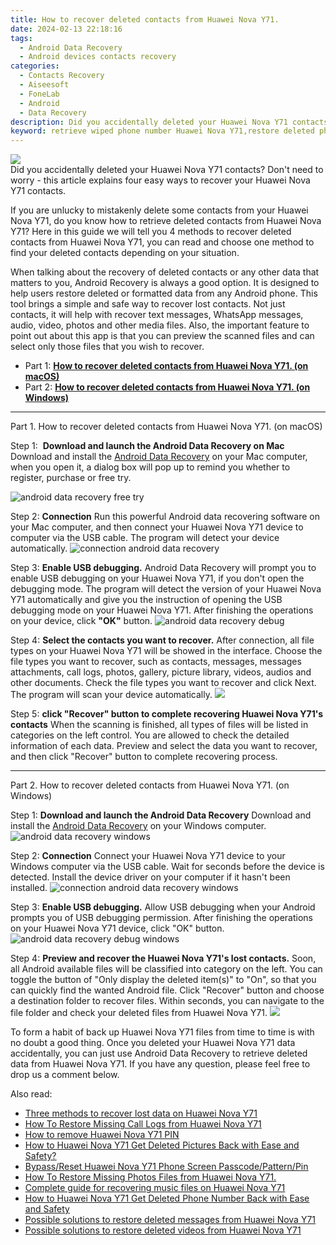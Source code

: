 ```yaml
---
title: How to recover deleted contacts from Huawei Nova Y71.
date: 2024-02-13 22:18:16
tags: 
  - Android Data Recovery
  - Android devices contacts recovery
categories: 
  - Contacts Recovery
  - Aiseesoft
  - FoneLab
  - Android
  - Data Recovery
description: Did you accidentally deleted your Huawei Nova Y71 contacts? Don't need to worry - this article explains four easy ways to recover your Huawei Nova Y71 contacts.
keyword: retrieve wiped phone number Huawei Nova Y71,restore deleted phone number on Huawei Nova Y71,Huawei Nova Y71 contacts recovery,recover lost contacts from Huawei Nova Y71,android contacts retrieval,undelete contacts from Huawei Nova Y71,Huawei Nova Y71 reset but recover contacts,how to get back deleted contacts Huawei Nova Y71 phone,how do i recover contacts on Huawei Nova Y71,Huawei Nova Y71 contacts disappear,Huawei Nova Y71 deleted contacts,get back deleted contacts from Huawei Nova Y71 android
---
```


<img src="https://img0mobiles.techidaily.com/images/best-assets/devices/huawei/huawei-nova-y71/5.jpg" class="atpl-imgstyle"  />

<div class="atpl-content atpl-for-fonelab-android recover-contacts">

<div class="atpl-post-description-part-1">
Did you accidentally deleted your Huawei Nova Y71 contacts? Don't need to worry - this article explains four easy ways to recover your Huawei Nova Y71 contacts.
</div>




<div class="atpl-post-description-part-2">
<div class="tpl-content-sub-paragraph-content">
  <p>
    If you are unlucky to mistakenly delete some contacts from your Huawei Nova Y71, do you know how to retrieve deleted contacts from Huawei Nova Y71? Here in this guide we will tell you 4 methods to recover deleted contacts from Huawei Nova Y71, you can read and choose one method to find your deleted contacts depending on your situation.
  </p>
</div>
</div>

<div class="atpl-post-description-part-3">
<div class="tpl-content-sub-paragraph-content">
  <p>
    When talking about the recovery of deleted contacts or any other data that matters to you, Android Recovery is always a good option. It is designed to help users restore deleted or formatted data from any Android phone. This tool brings a simple and safe way to recover lost contacts. Not just contacts, it will help with recover text messages, WhatsApp messages, audio, video, photos and other media files. Also, the important feature to point out about this app is that you can preview the scanned files and can select only those files that you wish to recover.
  </p>
</div>
</div>


<ul>
  <li>Part 1: <strong><a href="#p1"> How to recover deleted contacts from Huawei Nova Y71.  (on macOS)</a></strong></li>
  <li>Part 2: <strong><a href="#p2"> How to recover deleted contacts from Huawei Nova Y71.  (on Windows)</a></strong></li>
</ul>




<!-- Part 1 -->
<a id="p1" name="p1" ></a><hr>

<div>
  <span class="atpl-step-part-style">Part 1. How to recover deleted contacts from Huawei Nova Y71. (on macOS)</span>
</div>  

<span class="atpl-stepstyle-a"><span>Step 1: </span></span> <strong>Download and launch the Android Data Recovery on Mac</strong>
Download and install the <a href="https://tools.techidaily.com/aiseesoft-android-data-recovery/" target="_blank" rel="noopener">Android Data Recovery</a> on your Mac computer, when you open it, a dialog box will pop up to remind you whether to register, purchase or free try.

<img src="https://tools.techidaily.com/images/apps/aiseesoft/android-data-recovery/mac-free-try.png" class="atpl-imgstyle" alt="android data recovery free try" />

<span class="atpl-stepstyle-a"><span>Step 2: </span></span> <strong>Connection</strong>
Run this powerful Android data recovering software on your Mac computer, and then connect your Huawei Nova Y71 device to computer via the USB cable. The program will detect your device automatically.
<img src="https://tools.techidaily.com/images/apps/aiseesoft/android-data-recovery/mac-connection-interface.jpg" class="atpl-imgstyle" alt="connection android data recovery" />

<span class="atpl-stepstyle-a"><span>Step 3: </span></span> <strong>Enable USB debugging.</strong>
Android Data Recovery will prompt you to enable USB debugging on your Huawei Nova Y71, if you don't open the debugging mode. The program will detect the version of your Huawei Nova Y71 automatically and give you the instruction of opening the USB debugging mode on your Huawei Nova Y71. After finishing the operations on your device, click <strong>"OK"</strong> button.
<img src="https://tools.techidaily.com/images/apps/aiseesoft/android-data-recovery/mac-android-usb-debug.jpg"  class="atpl-imgstyle" alt="android data recovery debug" />

<span class="atpl-stepstyle-a"><span>Step 4: </span></span> <strong>Select the contacts you want to recover.</strong>
After connection, all file types on your Huawei Nova Y71 will be showed in the interface. Choose the file types you want to recover, such as contacts, messages, messages attachments, call logs, photos, gallery, picture library, videos, audios and other documents. Check the file types you want to recover and click Next. The program will scan your device automatically.
<img src="https://tools.techidaily.com/images/apps/aiseesoft/android-data-recovery/mac-choose-type-contacts.jpg" class="atpl-imgstyle"  />

<span class="atpl-stepstyle-a"><span>Step 5: </span></span> <strong>click "Recover" button to  complete recovering Huawei Nova Y71's contacts</strong>
When the scanning is finished, all types of files will be listed in categories on the left control. You are allowed to check the detailed information of each data. Preview and select the data you want to recover, and then click "Recover" button to complete recovering process.


<a id="p2" name="p2"></a><hr>

<!-- Part 2 -->
<div>
  <span class="atpl-step-part-style">Part 2. How to recover deleted contacts from Huawei Nova Y71. (on Windows)</span>
</div>

<span class="atpl-stepstyle-a"><span>Step 1: </span></span> <strong>Download and launch the Android Data Recovery</strong>
Download and install the <a href="https://tools.techidaily.com/aiseesoft-android-data-recovery/" target="_blank" rel="noopener">Android Data Recovery</a> on your Windows computer.
<img src="https://tools.techidaily.com/images/apps/aiseesoft/android-data-recovery/win-start-interface.png"  class="atpl-imgstyle" alt="android data recovery windows" />

<span class="atpl-stepstyle-a"><span>Step 2: </span></span> <strong>Connection</strong>
Connect your Huawei Nova Y71 device to your Windows computer via the USB cable. Wait for seconds before the device is detected. Install the device driver on your computer if it hasn't been installed.
<img src="https://tools.techidaily.com/images/apps/aiseesoft/android-data-recovery/win-connection-interface.png" class="atpl-imgstyle" alt="connection android data recovery windows" />

<span class="atpl-stepstyle-a"><span>Step 3: </span></span> <strong>Enable USB debugging.</strong>
Allow USB debugging when your Android prompts you of USB debugging permission. After finishing the operations on your Huawei Nova Y71 device, click "OK" button.
<img src="https://tools.techidaily.com/images/apps/aiseesoft/android-data-recovery/win-android-usb-debug.png" class="atpl-imgstyle" alt="android data recovery debug windows" />

<span class="atpl-stepstyle-a"><span>Step 4: </span></span> <strong>Preview and recover the Huawei Nova Y71's lost contacts.</strong>
Soon, all Android available files will be classified into category on the left. You can toggle the button of "Only display the deleted item(s)" to "On", so that you can quickly find the wanted Android file. Click "Recover" button and choose a destination folder to recover files. Within seconds, you can navigate to the file folder and check your deleted files from Huawei Nova Y71.
<img src="https://tools.techidaily.com/images/apps/aiseesoft/android-data-recovery/win-recover-contacts.jpg" class="atpl-imgstyle"  />

<div class="atpl-post-description-part-4">
<div class="tpl-content-sub-paragraph-normal">
  <p>
    To form a habit of back up Huawei Nova Y71 files from time to time is with no doubt a good thing. Once you deleted your Huawei Nova Y71 data accidentally, you can just use Android Data Recovery to retrieve deleted data from Huawei Nova Y71. If you have any question, please feel free to drop us a comment below.
  </p>
</div>
</div>

<ins class="adsbygoogle"
     style="display:block"
     data-ad-client="ca-pub-7571918770474297"
     data-ad-slot="8358498916"
     data-ad-format="auto"
     data-full-width-responsive="true"></ins>

<span class="atpl-alsoreadstyle">Also read:</span>
<div><ul>
<li><a href="/three-methods-to-recover-lost-data-on-huawei-nova-y71-by-fonelab-android-recover-data/" target="_blank" rel="noopener"><u>Three methods to recover lost data on Huawei Nova Y71</u></a></li>
<li><a href="/how-to-restore-missing-call-logs-from-huawei-nova-y71-by-fonelab-android-recover-call-logs/" target="_blank" rel="noopener"><u>How To  Restore Missing Call Logs from Huawei Nova Y71</u></a></li>
<li><a href="/how-to-remove-huawei-nova-y71-pin-by-drfone-android-unlock-android-unlock/" target="_blank" rel="noopener"><u>How to remove Huawei Nova Y71 PIN</u></a></li>
<li><a href="/how-to-huawei-nova-y71-get-deleted-pictures-back-with-ease-and-safety-by-fonelab-android-recover-pictures/" target="_blank" rel="noopener"><u>How to Huawei Nova Y71 Get Deleted Pictures Back with Ease and Safety?</u></a></li>
<li><a href="/bypass-reset-huawei-nova-y71-phone-screen-passcode-pattern-pin-by-drfone-android-unlock-android-unlock/" target="_blank" rel="noopener"><u>Bypass/Reset Huawei Nova Y71 Phone Screen Passcode/Pattern/Pin</u></a></li>
<li><a href="/how-to-restore-missing-photos-files-from-huawei-nova-y71-by-fonelab-android-recover-photos/" target="_blank" rel="noopener"><u>How To  Restore Missing Photos Files from Huawei Nova Y71.</u></a></li>
<li><a href="/complete-guide-for-recovering-music-files-on-huawei-nova-y71-by-fonelab-android-recover-music/" target="_blank" rel="noopener"><u>Complete guide for recovering music files on Huawei Nova Y71</u></a></li>
<li><a href="/how-to-huawei-nova-y71-get-deleted-phone-number-back-with-ease-and-safety-by-fonelab-android-recover-contacts/" target="_blank" rel="noopener"><u>How to Huawei Nova Y71 Get Deleted Phone Number Back with Ease and Safety</u></a></li>
<li><a href="/possible-solutions-to-restore-deleted-messages-from-huawei-nova-y71-by-fonelab-android-recover-messages/" target="_blank" rel="noopener"><u>Possible solutions to restore deleted messages from Huawei Nova Y71</u></a></li>
<li><a href="/possible-solutions-to-restore-deleted-videos-from-huawei-nova-y71-by-fonelab-android-recover-video/" target="_blank" rel="noopener"><u>Possible solutions to restore deleted videos from Huawei Nova Y71</u></a></li>
</ul></div>

</div>
